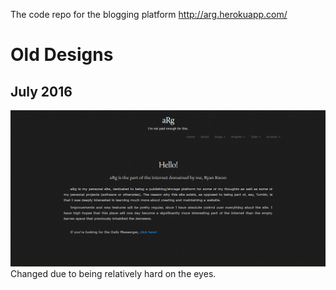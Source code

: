 The code repo for the blogging platform http://arg.herokuapp.com/

# Old Designs

## July 2016
![](app/assets/images/projects/misc/dark-site-home.PNG)
Changed due to being relatively hard on the eyes.

